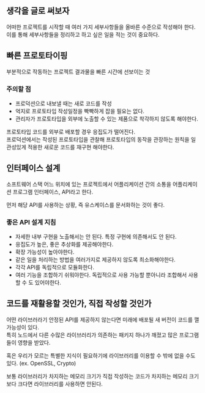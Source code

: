 ## 생각을 글로 써보자

어떠한 프로젝트를 시작할 때 여러 가지 세부사항들을 올바른 수준으로 작성해야 한다.  
이를 통해 세부사항들을 정리하고 하고 싶은 일을 적는 것이 중요하다.  

## 빠른 프로토타이핑

부분적으로 작동하는 프로젝트 결과물을 빠른 시간에 선보이는 것  

### 주의할 점  

- 프로덕션으로 내보낼 때는 새로 코드를 작성
- 억지로 프로토타입 작성일정을 빡빡하게 잡을 필요는 없다.  
- 관리자가 프로토타입을 외부에 노출할 수 있는 제품으로 착각하지 않도록 해야한다.

프로토타입 코드를 외부로 배포할 경우 응집도가 떨어진다.  
프로덕션에서는 작성된 프로토타입을 관찰해 프로토타입의 동작을 관장하는 원칙을 일관성있게 적용한 새로운 코드를 재구현 해야한다.

## 인터페이스 설계

소프트웨어 스택 어느 위치에 있는 프로젝트에서 어플리케이션 간의 소통을 어플리케이션 프로그램 인터페이스, API라고 한다.  

먼저 해당 API를 사용하는 상황, 즉 유스케이스를 문서화하는 것이 좋다.  

### 좋은 API 설계 지침

- 자세한 내부 구현을 노출해서는 안 된다. 특정 구현에 의존해서도 안 된다.
- 응집도가 높은, 좋은 추상화를 제공해야한다.
- 확장 가능성이 높아야한다.
- 같은 일을 처리하는 방법을 여러가지로 제공하지 않도록 최소화해야한다.
- 각각 API를 독립적으로 모듈화한다.
- 여러 기능을 조합하기 쉬워야한다. 독립적으로 사용 가능할 뿐아니라 조합해서 사용할 수 도 있어야한다.

## 코드를 재활용할 것인가, 직접 작성할 것인가

어떤 라이브러라기 안정된 API를 제공하지 않는다면 미래에 배포될 새 버전이 코드를 깰 가능성이 있다.  
특히 노드에서 다른 수많은 라이브러리가 의존하는 패키지 하나가 깨졌고 많은 프로그램들이 영향을 받았다.  

혹은 우리가 모르는 특별한 지식이 필요하기에 라이브러리를 이용할 수 밖에 없을 수도 있다. (ex. OpenSSL, Crypto)  

보통 라이브러리가 차지하는 메모리 크기가 직접 작성하는 코드가 차지하는 메모리 크기보다 크다면 라이브러리를 사용하면 안된다.
